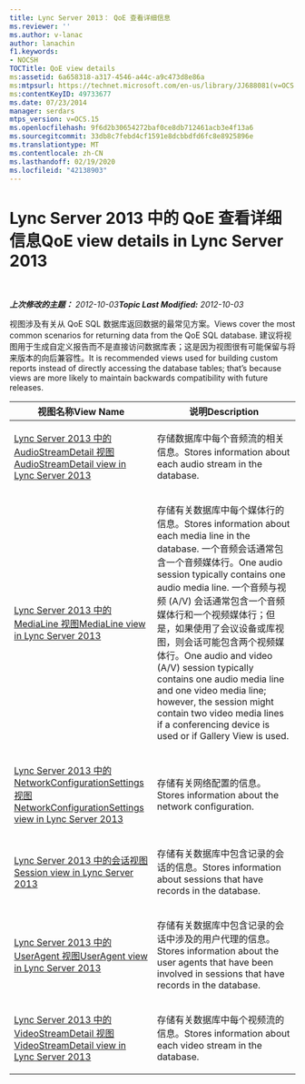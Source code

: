 ```yaml
---
title: Lync Server 2013： QoE 查看详细信息
ms.reviewer: ''
ms.author: v-lanac
author: lanachin
f1.keywords:
- NOCSH
TOCTitle: QoE view details
ms:assetid: 6a658318-a317-4546-a44c-a9c473d8e86a
ms:mtpsurl: https://technet.microsoft.com/en-us/library/JJ688081(v=OCS.15)
ms:contentKeyID: 49733677
ms.date: 07/23/2014
manager: serdars
mtps_version: v=OCS.15
ms.openlocfilehash: 9f6d2b30654272baf0ce8db712461acb3e4f13a6
ms.sourcegitcommit: 33db8c7febd4cf1591e8dcbbdfd6fc8e8925896e
ms.translationtype: MT
ms.contentlocale: zh-CN
ms.lasthandoff: 02/19/2020
ms.locfileid: "42138903"
---
```

<div data-xmlns="http://www.w3.org/1999/xhtml">

<div class="topic" data-xmlns="http://www.w3.org/1999/xhtml" data-msxsl="urn:schemas-microsoft-com:xslt" data-cs="http://msdn.microsoft.com/">

<div data-asp="https://msdn2.microsoft.com/asp">

# <a name="qoe-view-details-in-lync-server-2013"></a><span data-ttu-id="b2408-102">Lync Server 2013 中的 QoE 查看详细信息</span><span class="sxs-lookup"><span data-stu-id="b2408-102">QoE view details in Lync Server 2013</span></span>

</div>

<div id="mainSection">

<div id="mainBody">

<span> </span>

<span data-ttu-id="b2408-103">_**上次修改的主题：** 2012-10-03_</span><span class="sxs-lookup"><span data-stu-id="b2408-103">_**Topic Last Modified:** 2012-10-03_</span></span>

<span data-ttu-id="b2408-104">视图涉及有关从 QoE SQL 数据库返回数据的最常见方案。</span><span class="sxs-lookup"><span data-stu-id="b2408-104">Views cover the most common scenarios for returning data from the QoE SQL database.</span></span> <span data-ttu-id="b2408-105">建议将视图用于生成自定义报告而不是直接访问数据库表；这是因为视图很有可能保留与将来版本的向后兼容性。</span><span class="sxs-lookup"><span data-stu-id="b2408-105">It is recommended views used for building custom reports instead of directly accessing the database tables; that’s because views are more likely to maintain backwards compatibility with future releases.</span></span>


<table>
<colgroup>
<col style="width: 50%" />
<col style="width: 50%" />
</colgroup>
<thead>
<tr class="header">
<th><span data-ttu-id="b2408-106">视图名称</span><span class="sxs-lookup"><span data-stu-id="b2408-106">View Name</span></span></th>
<th><span data-ttu-id="b2408-107">说明</span><span class="sxs-lookup"><span data-stu-id="b2408-107">Description</span></span></th>
</tr>
</thead>
<tbody>
<tr class="odd">
<td><p><span data-ttu-id="b2408-108"><a href="lync-server-2013-audiostreamdetail-view.md">Lync Server 2013 中的 AudioStreamDetail 视图</a></span><span class="sxs-lookup"><span data-stu-id="b2408-108"><a href="lync-server-2013-audiostreamdetail-view.md">AudioStreamDetail view in Lync Server 2013</a></span></span></p></td>
<td><p><span data-ttu-id="b2408-109">存储数据库中每个音频流的相关信息。</span><span class="sxs-lookup"><span data-stu-id="b2408-109">Stores information about each audio stream in the database.</span></span></p></td>
</tr>
<tr class="even">
<td><p><span data-ttu-id="b2408-110"><a href="lync-server-2013-medialine-view.md">Lync Server 2013 中的 MediaLine 视图</a></span><span class="sxs-lookup"><span data-stu-id="b2408-110"><a href="lync-server-2013-medialine-view.md">MediaLine view in Lync Server 2013</a></span></span></p></td>
<td><p><span data-ttu-id="b2408-111">存储有关数据库中每个媒体行的信息。</span><span class="sxs-lookup"><span data-stu-id="b2408-111">Stores information about each media line in the database.</span></span> <span data-ttu-id="b2408-112">一个音频会话通常包含一个音频媒体行。</span><span class="sxs-lookup"><span data-stu-id="b2408-112">One audio session typically contains one audio media line.</span></span> <span data-ttu-id="b2408-113">一个音频与视频 (A/V) 会话通常包含一个音频媒体行和一个视频媒体行；但是，如果使用了会议设备或库视图，则会话可能包含两个视频媒体行。</span><span class="sxs-lookup"><span data-stu-id="b2408-113">One audio and video (A/V) session typically contains one audio media line and one video media line; however, the session might contain two video media lines if a conferencing device is used or if Gallery View is used.</span></span></p></td>
</tr>
<tr class="odd">
<td><p><span data-ttu-id="b2408-114"><a href="lync-server-2013-networkconfigurationsettings-view.md">Lync Server 2013 中的 NetworkConfigurationSettings 视图</a></span><span class="sxs-lookup"><span data-stu-id="b2408-114"><a href="lync-server-2013-networkconfigurationsettings-view.md">NetworkConfigurationSettings view in Lync Server 2013</a></span></span></p></td>
<td><p><span data-ttu-id="b2408-115">存储有关网络配置的信息。</span><span class="sxs-lookup"><span data-stu-id="b2408-115">Stores information about the network configuration.</span></span></p></td>
</tr>
<tr class="even">
<td><p><span data-ttu-id="b2408-116"><a href="lync-server-2013-session-view.md">Lync Server 2013 中的会话视图</a></span><span class="sxs-lookup"><span data-stu-id="b2408-116"><a href="lync-server-2013-session-view.md">Session view in Lync Server 2013</a></span></span></p></td>
<td><p><span data-ttu-id="b2408-117">存储有关数据库中包含记录的会话的信息。</span><span class="sxs-lookup"><span data-stu-id="b2408-117">Stores information about sessions that have records in the database.</span></span></p></td>
</tr>
<tr class="odd">
<td><p><span data-ttu-id="b2408-118"><a href="lync-server-2013-useragent-view.md">Lync Server 2013 中的 UserAgent 视图</a></span><span class="sxs-lookup"><span data-stu-id="b2408-118"><a href="lync-server-2013-useragent-view.md">UserAgent view in Lync Server 2013</a></span></span></p></td>
<td><p><span data-ttu-id="b2408-119">存储有关数据库中包含记录的会话中涉及的用户代理的信息。</span><span class="sxs-lookup"><span data-stu-id="b2408-119">Stores information about the user agents that have been involved in sessions that have records in the database.</span></span></p></td>
</tr>
<tr class="even">
<td><p><span data-ttu-id="b2408-120"><a href="lync-server-2013-videostreamdetail-view.md">Lync Server 2013 中的 VideoStreamDetail 视图</a></span><span class="sxs-lookup"><span data-stu-id="b2408-120"><a href="lync-server-2013-videostreamdetail-view.md">VideoStreamDetail view in Lync Server 2013</a></span></span></p></td>
<td><p><span data-ttu-id="b2408-121">存储有关数据库中每个视频流的信息。</span><span class="sxs-lookup"><span data-stu-id="b2408-121">Stores information about each video stream in the database.</span></span></p></td>
</tr>
</tbody>
</table>


</div>

<span> </span>

</div>

</div>

</div>

